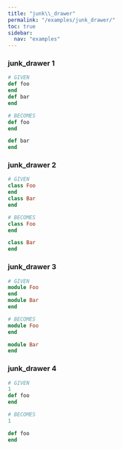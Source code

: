 ```yaml
---
title: "junk\\_drawer"
permalink: "/examples/junk_drawer/"
toc: true
sidebar:
  nav: "examples"
---
```


### junk\_drawer 1
```ruby
# GIVEN
def foo
end
def bar
end
```
```ruby
# BECOMES
def foo
end

def bar
end
```
### junk\_drawer 2
```ruby
# GIVEN
class Foo
end
class Bar
end
```
```ruby
# BECOMES
class Foo
end

class Bar
end
```
### junk\_drawer 3
```ruby
# GIVEN
module Foo
end
module Bar
end
```
```ruby
# BECOMES
module Foo
end

module Bar
end
```
### junk\_drawer 4
```ruby
# GIVEN
1
def foo
end
```
```ruby
# BECOMES
1

def foo
end
```
